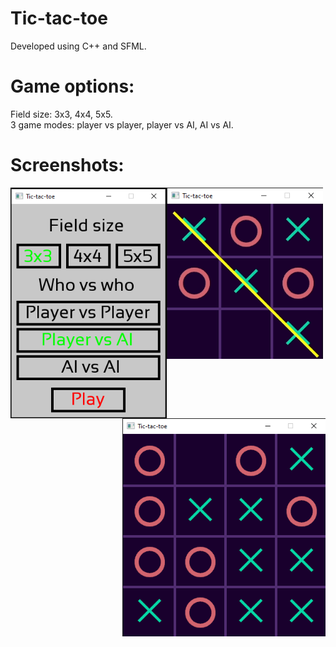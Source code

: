 # Tic-tac-toe
Developed using C++ and SFML.
# Game options:
Field size: 3x3, 4x4, 5x5.
<br/>
3 game modes: player vs player, player vs AI, AI vs AI.
# Screenshots:
<div class="images">
  <img src="images/TTT_menu.PNG" width="250" align="left"/>
  <img src="images/TTT_3x3.png" width="250" align="top"/>
  <img src="images/TTT_4x4.png" width="325" align="right"/>
</div>
